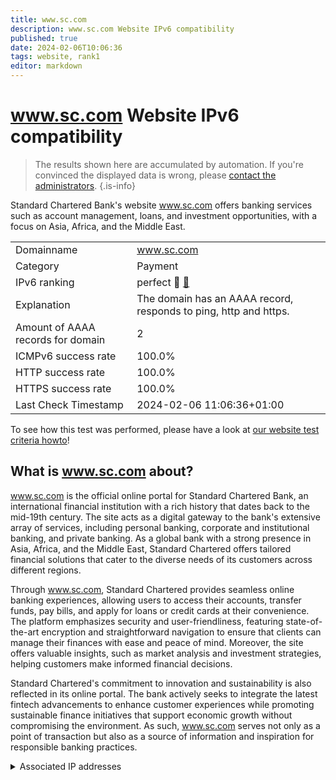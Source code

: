 ```yaml
---
title: www.sc.com
description: www.sc.com Website IPv6 compatibility
published: true
date: 2024-02-06T10:06:36
tags: website, rank1
editor: markdown
---
```


# www.sc.com Website IPv6 compatibility

> The results shown here are accumulated by automation. If you're convinced the displayed data is wrong, please [contact the administrators](/howto/chat). 
{.is-info}

Standard Chartered Bank's website www.sc.com offers banking services such as account management, loans, and investment opportunities, with a focus on Asia, Africa, and the Middle East.


|   |   |
| - | - |
| Domainname | www.sc.com
| Category | Payment |
| IPv6 ranking | perfect :1st_place_medal: [🔗](/howto/ranking) |
| Explanation | The domain has an AAAA record, responds to ping, http and https. |
| Amount of AAAA records for domain | 2 |
| ICMPv6 success rate | 100.0%|
| HTTP success rate | 100.0% |
| HTTPS success rate | 100.0% |
| Last Check Timestamp | 2024-02-06 11:06:36+01:00 |

To see how this test was performed, please have a look at [our website test criteria howto](/howto/testcriteria/website)!


## What is www.sc.com about?
www.sc.com is the official online portal for Standard Chartered Bank, an international financial institution with a rich history that dates back to the mid-19th century. The site acts as a digital gateway to the bank's extensive array of services, including personal banking, corporate and institutional banking, and private banking. As a global bank with a strong presence in Asia, Africa, and the Middle East, Standard Chartered offers tailored financial solutions that cater to the diverse needs of its customers across different regions.

Through www.sc.com, Standard Chartered provides seamless online banking experiences, allowing users to access their accounts, transfer funds, pay bills, and apply for loans or credit cards at their convenience. The platform emphasizes security and user-friendliness, featuring state-of-the-art encryption and straightforward navigation to ensure that clients can manage their finances with ease and peace of mind. Moreover, the site offers valuable insights, such as market analysis and investment strategies, helping customers make informed financial decisions.

Standard Chartered's commitment to innovation and sustainability is also reflected in its online portal. The bank actively seeks to integrate the latest fintech advancements to enhance customer experiences while promoting sustainable finance initiatives that support economic growth without compromising the environment. As such, www.sc.com serves not only as a point of transaction but also as a source of information and inspiration for responsible banking practices.



<details>
<summary>Associated IP addresses</summary>

2a02:26f0:e300:18c::6dc

2a02:26f0:e300:18b::6dc

</details>
